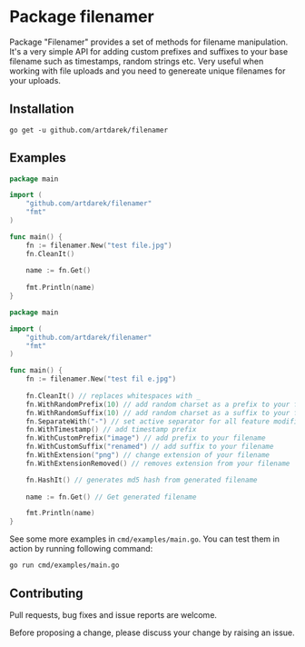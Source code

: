 Package filenamer
===================

Package "Filenamer" provides a set of methods for filename manipulation.
It's a very simple API for adding custom prefixes
and suffixes to your base filename such as timestamps, 
random strings etc. Very useful when working with file 
uploads and you need to genereate unique filenames for your uploads.

## Installation
```shell
go get -u github.com/artdarek/filenamer
```

## Examples

```go
package main

import (
	"github.com/artdarek/filenamer"
	"fmt"
)

func main() {
	fn := filenamer.New("test file.jpg")
	fn.CleanIt()
	
	name := fn.Get()
	
	fmt.Println(name)
}
```

```go
package main

import (
	"github.com/artdarek/filenamer"
	"fmt"
)

func main() {
	fn := filenamer.New("test fil e.jpg")
	
	fn.CleanIt() // replaces whitespaces with _
	fn.WithRandomPrefix(10) // add random charset as a prefix to your file
	fn.WithRandomSuffix(10) // add random charset as a suffix to your file	
	fn.SeparateWith("-") // set active separator for all feature modifications
	fn.WithTimestamp() // add timestamp prefix
	fn.WithCustomPrefix("image") // add prefix to your filename	
	fn.WithCustomSuffix("renamed") // add suffix to your filename
	fn.WithExtension("png") // change extension of your filename
	fn.WithExtensionRemoved() // removes extension from your filename

	fn.HashIt() // generates md5 hash from generated filename
	
	name := fn.Get() // Get generated filename

	fmt.Println(name)
}
```

See some more examples in `cmd/examples/main.go`. You can test them in action by running following command: 

```shell
go run cmd/examples/main.go
```

## Contributing

Pull requests, bug fixes and issue reports are welcome.

Before proposing a change, please discuss your change by raising an issue.
